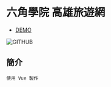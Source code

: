 # 六角學院 高雄旅遊網

* [DEMO](https://huangyitinging.github.io/Kaohsiung-Travel/)

![GITHUB](https://i.imgur.com/T6mSzX5.png)

## 簡介
```
使用 Vue 製作
```

